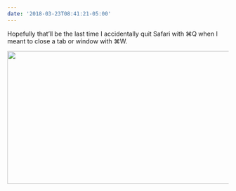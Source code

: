 ```yaml
---
date: '2018-03-23T08:41:21-05:00'
---
```

Hopefully that’ll be the last time I accidentally quit Safari with ⌘Q when I meant to close a tab or window with ⌘W.

<img src="uploads/2018/c8811009fb.jpg" width="600" height="304" />
